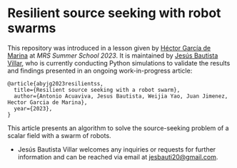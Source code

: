 # Resilient source seeking with robot swarms

This repository was introduced in a lesson given by [Héctor García de Marina](https://www.linkedin.com/in/hgdemarina/) at *MRS Summer School 2023*. It is maintained by [Jesús Bautista Villar](https://sites.google.com/view/jbautista-research), who is currently conducting Python simulations to validate the results and findings presented in an ongoing work-in-progress article:

    @article{abyjg2023resilientss,
      title={Resilient source seeking with a robot swarm},
      author={Antonio Acuaviva, Jesus Bautista, Weijia Yao, Juan Jimenez, Hector Garcia de Marina},
      year={2023},
    }
    
This article presents an algorithm to solve the source-seeking problem of a scalar field with a swarm of robots. 

- Jesús Bautista Villar welcomes any inquiries or requests for further information and can be reached via email at <jesbauti20@gmail.com>.
